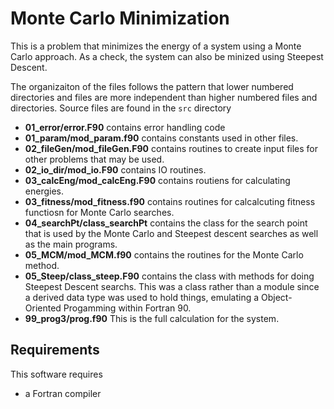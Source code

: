 # Monte Carlo Minimization

This is a problem that minimizes the energy of a system using a Monte Carlo approach. As a check, the system can also be minized using Steepest Descent.

The organizaiton of the files follows the pattern that lower numbered directories and files are more independent than higher numbered files and directories. Source files are found in the `src` directory

- **01_error/error.F90** contains error handling code
- **01_param/mod_param.f90** contains constants used in other files.
- **02_fileGen/mod_fileGen.F90** contains routines to create input files for other problems that may be used.
- **02_io_dir/mod_io.F90** contains IO routines.
- **03_calcEng/mod_calcEng.F90** contains routiens for calculating energies.
- **03_fitness/mod_fitness.f90** contains routines for calcalcuting fitness functiosn for Monte Carlo searches. 
- **04_searchPt/class_searchPt** contains the class for the search point that is used by the Monte Carlo and Steepest descent searches as well as the main programs. 
- **05_MCM/mod_MCM.f90** contains the routines for the Monte Carlo method.
- **05_Steep/class_steep.F90** contains the class with methods for doing Steepest Descent searchs. This was a class rather than a module since a derived data type was used to hold things, emulating a Object-Oriented Progamming within Fortran 90. 
- **99_prog3/prog.f90** This is the full calculation for the system. 

## Requirements

This software requires 

- a Fortran compiler
